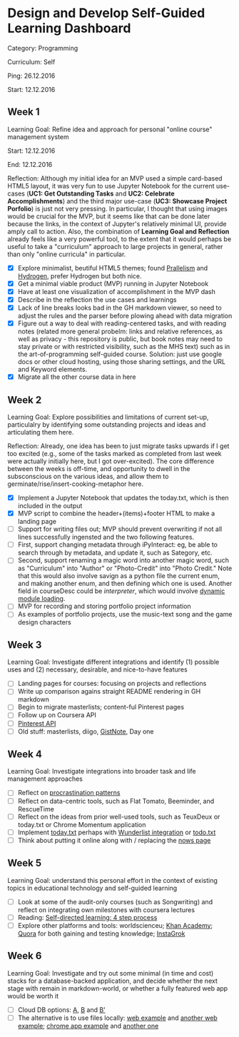 # Design and Develop Self-Guided Learning Dashboard

Category: Programming

Curriculum: Self

Ping: 26.12.2016

Start: 12.12.2016

## Week 1

Learning Goal: Refine idea and approach for personal "online course" management system

Start: 12.12.2016

End: 12.12.2016

Reflection: Although my initial idea for an MVP used a simple card-based HTML5 layout, it was very fun to use Jupyter Notebook for the current use-cases (**UC1: Get Outstanding Tasks** and **UC2: Celebrate Accomplishments**) and the third major use-case (**UC3: Showcase Project Porfolio**) is just not very pressing. In particular, I thought that using images would be crucial for the MVP, but it seems like that can be done later because the links, in the context of Jupyter's relatively minimal UI, provide amply call to action. Also, the combination of **Learning Goal and Reflection** already feels like a very powerful tool, to the extent that it would perhaps be useful to take a "curriculum" approach to large projects in general, rather than only "online curricula" in particular.

- [X] Explore minimalist, beutiful HTML5 themes; found [Prallelism](https://html5up.net/parallelism) and [Hydrogen](https://freehtml5.co/demos/hydrogen/), prefer Hydrogen but both nice.
- [X] Get a minimal viable product (MVP) running in Jupyter Notebook
- [X] Have at least one visualization of accomplishment in the MVP dash
- [X] Describe in the reflection the use cases and learnings
- [X] Lack of line breaks looks bad in the GH markdown viewer, so need to adjust the rules and the parser before plowing ahead with data migration
- [X] Figure out a way to deal with reading-centered tasks, and with reading notes (related more general probelm: links and relative references, as well as privacy - this repository is public, but book notes may need to stay private or with restricted visibility, such as the MHS text) such as in the art-of-programming self-guided course. Solution: just use google docs or other cloud hosting, using those sharing settings, and the URL and Keyword elements.
- [X] Migrate all the other course data in here

## Week 2

Learning Goal: Explore possibilities and limitations of current set-up, particulalry by identifying some outstanding projects and ideas and articulating them here.

Reflection: Already, one idea has been to just migrate tasks upwards if I get too excited (e.g., some of the tasks marked as completed from last week were actually initially here, but I got over-excited). The core difference between the weeks is off-time, and opportunity to dwell in the subsconscious on the various ideas, and allow them to germinate/rise/insert-cooking-metaphor here.

- [X] Implement a Jupyter Notebook that updates the today.txt, which is then included in the output
- [X] MVP script to combine the header+(items)+footer HTML to make a landing page
- [ ] Support for writing files out; MVP should prevent overwriting if not all lines successfully ingensted and the two following features.
- [ ] First, support changing metadata through iPyInteract: eg, be able to search through by metadata, and update it, such as Sategory, etc. 
- [ ] Second, support renaming a magic word into another magic word, such as "Curriculum" into "Author" or "Photo-Credit" into "Photo Credit." Note that this would also involve savign as a python file the current enum, and making another enum, and then defining which one is used. Another field in courseDesc could be _interpreter_, which would involve [dynamic module loading](http://stackoverflow.com/questions/951124/dynamic-loading-of-python-modules).
- [ ] MVP for recording and storing portfolio project information
- [ ] As examples of portfolio projects, use the music-text song and the game design characters

## Week 3

Learning Goal: Investigate different integrations and identify (1) possible uses and (2) necessary, desirable, and nice-to-have features

- [ ] Landing pages for courses: focusing on projects and reflections
- [ ] Write up comparison agains straight README rendering in GH markdown
- [ ] Begin to migrate masterlists; content-ful Pinterest pages
- [ ] Follow up on Coursera API
- [ ] [Pinterest API](https://developers.pinterest.com/apps/4872901797745801441)
- [ ] Old stuff: masterlists, diigo, [GistNote](https://gistnote.com/), Day one

## Week 4

Learning Goal: Investigate integrations into broader task and life management approaches

- [ ] Reflect on [procrastination patterns](http://www.studygs.net/attmot3.htm)
- [ ] Reflect on data-centric tools, such as Flat Tomato, Beeminder, and RescueTime
- [ ] Reflect on the ideas from prior well-used tools, such as TeuxDeux or today.txt or Chrome Momentum application
- [ ] Implement [today.txt](http://johnhenrymuller.com/today) perhaps with [Wunderlist integration](https://developer.wunderlist.com/documentation) or [todo.txt](http://todotxt.com/)
- [ ] Think about putting it online along with / replacing the [nows page](http://katerena.github.io/now/)

## Week 5

Learning Goal: understand this personal effort in the context of existing topics in educational technology and self-guided learning

- [ ] Look at some of the audit-only courses (such as Songwriting) and reflect on integrating own milestones with coursera lectures
- [ ] Reading: [Self-directed learning: 4 step process](https://uwaterloo.ca/centre-for-teaching-excellence/teaching-resources/teaching-tips/tips-students/self-directed-learning/self-directed-learning-four-step-process)
- [ ] Explore other platforms and tools: worldscienceu; [Khan Academy](https://www.khanacademy.org/); [Quora](https://www.quora.com/about) for both gaining and testing knowledge; [InstaGrok](http://www.instagrok.com/)

## Week 6

Learning Goal: Investigate and try out some minimal (in time and cost) stacks for a database-backed application, and decide whether the next stage with remain in markdown-world, or whether a fully featured web app would be worth it

- [ ] Cloud DB options: [A](http://www.htmlgoodies.com/html5/client/activity-so-you-want-to-build-and-deploy-a-web-app-to-the-cloud-at-low-to-no-cost.html#fbid=Bm_bDZAh1yL), [B](http://rdbhost.blogspot.de/2011/05/host-your-database-backed-site-on.html) and [B'](https://www.rdbhost.com/github_hosting.html)
- [ ] The alternative is to use files locally: [web example](https://github.com/bicarbon8/todoTxtWebUi) and [another web example](https://github.com/infews/bulldog); [chrome app example](https://chrome.google.com/webstore/detail/todotxt-for-chrome-simple/mndijfcodpjlhgjcpcbhncjakaboedbl) and [another one](https://chrome.google.com/webstore/detail/todotxt-lean-fast-task-ma/ohjgbfjncbnecbnijmpgjhodnhbhnjgk)